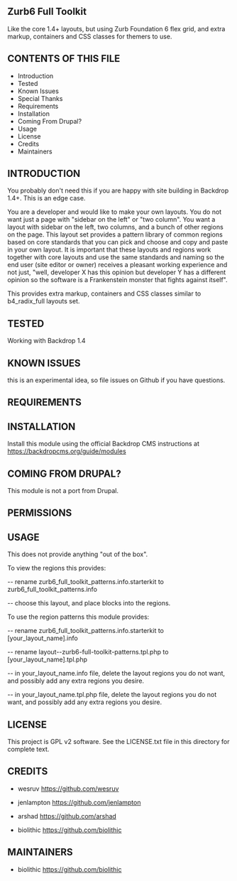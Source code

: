 Zurb6 Full Toolkit
------------------------

Like the core 1.4+ layouts, but using Zurb Foundation 6 flex grid, and extra markup, containers and CSS classes for themers to use.

CONTENTS OF THIS FILE
---------------------

 - Introduction
 - Tested
 - Known Issues
 - Special Thanks
 - Requirements
 - Installation
 - Coming From Drupal?
 - Usage
 - License
 - Credits
 - Maintainers

INTRODUCTION
------------

You probably don't need this if you are happy with site building in Backdrop 1.4+.  This is an edge case.

You are a developer and would like to make your own layouts.  You do not want just a page with "sidebar on the left" or "two column".  You want a layout with sidebar on the left, two columns, and a bunch of other regions on the page.  This layout set provides a pattern library of common regions based on core standards that you can pick and choose and copy and paste in your own layout.  It is important that these layouts and regions work together with core layouts and use the same standards and naming so the end user (site editor or owner) receives a pleasant working experience and not just, "well, developer X has this opinion but developer Y has a different opinion so the software is a Frankenstein monster that fights against itself".

This provides extra markup, containers and CSS classes similar to b4_radix_full layouts set.

TESTED
-----

Working with Backdrop 1.4

KNOWN ISSUES
---------------------

this is an experimental idea, so file issues on Github if you have questions.


REQUIREMENTS
------------



INSTALLATION
------------

Install this module using the official Backdrop CMS instructions at https://backdropcms.org/guide/modules

COMING FROM DRUPAL?
-------------------

This module is not a port from Drupal.

PERMISSIONS
------------


USAGE
-----

This does not provide anything "out of the box".

To view the regions this provides:

-- rename zurb6_full_toolkit_patterns.info.starterkit to zurb6_full_toolkit_patterns.info

-- choose this layout, and place blocks into the regions.

To use the region patterns this module provides:

-- rename zurb6_full_toolkit_patterns.info.starterkit to [your_layout_name].info

-- rename layout--zurb6-full-toolkit-patterns.tpl.php to [your_layout_name].tpl.php

-- in your_layout_name.info file, delete the layout regions you do not want, and possibly add any extra regions you desire.

-- in your_layout_name.tpl.php file, delete the layout regions you do not want, and possibly add any extra regions you desire.

LICENSE
-------

This project is GPL v2 software. See the LICENSE.txt file in this directory for complete text.

CREDITS
-----------

 - wesruv <https://github.com/wesruv>

 - jenlampton <https://github.com/jenlampton>

 - arshad <https://github.com/arshad>

 - biolithic <https://github.com/biolithic>

MAINTAINERS
-----------

 - biolithic <https://github.com/biolithic>
